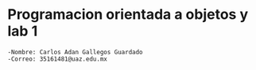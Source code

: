 # Programacion orientada a objetos y lab 1

    -Nombre: Carlos Adan Gallegos Guardado  
    -Correo: 35161481@uaz.edu.mx
